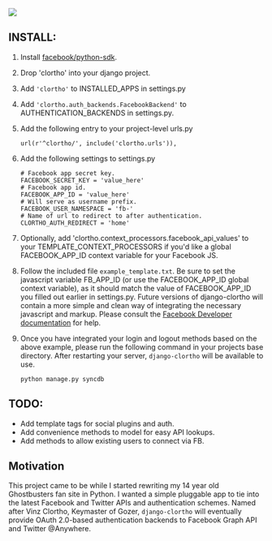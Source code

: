 [![](http://farm5.static.flickr.com/4012/4567211957_8100b745d3_o.jpg)](http://farm5.static.flickr.com/4012/4567211957_8100b745d3_o.jpg)

INSTALL:
--------

 1. Install [facebook/python-sdk][2].

 2. Drop 'clortho' into your django project.

 3. Add `'clortho'` to INSTALLED_APPS in settings.py

 4. Add `'clortho.auth_backends.FacebookBackend'` to AUTHENTICATION_BACKENDS in settings.py.

 5. Add the following entry to your project-level urls.py

    `url(r'^clortho/', include('clortho.urls')),`

 6. Add the following settings to settings.py

        # Facebook app secret key.
        FACEBOOK_SECRET_KEY = 'value_here'
        # Facebook app id.
        FACEBOOK_APP_ID = 'value_here'
        # Will serve as username prefix.
        FACEBOOK_USER_NAMESPACE = 'fb-'
        # Name of url to redirect to after authentication. 
        CLORTHO_AUTH_REDIRECT = 'home' 
  
 7. Optionally, add 'clortho.context_processors.facebook_api_values' to your
    TEMPLATE_CONTEXT_PROCESSORS if you'd like a global FACEBOOK_APP_ID context
    variable for your Facebook JS.

 7. Follow the included file `example_template.txt`.  Be sure to set the 
    javascript variable FB_APP_ID (or use the FACEBOOK_APP_ID global context
    variable), as it should match the value of FACEBOOK_APP_ID you filled out 
    earlier in settings.py.  Future versions of 
    django-clortho will contain a more simple and clean way of integrating the 
    necessary javascript and markup. Please consult the 
    [Facebook Developer documentation][1] for help.

 8. Once you have integrated your login and logout methods based on the above example, please run the following command in your projects base directory. After restarting your server, `django-clortho` will be available to use.

        python manage.py syncdb

TODO:
-----

  - Add template tags for social plugins and auth.
  - Add convenience methods to model for easy API lookups.
  - Add methods to allow existing users to connect via FB.

Motivation
----------

This project came to be while I started rewriting my 14 year old Ghostbusters fan site in Python.  I wanted a simple pluggable app to tie into the latest Facebook and Twitter APIs and authentication schemes.  Named after Vinz Clortho, Keymaster of Gozer, `django-clortho` will eventually provide OAuth 2.0-based authentication backends to Facebook Graph API and Twitter @Anywhere.


  [1]: http://developers.facebook.com
  [2]: http://github.com/facebook/python-sdk
